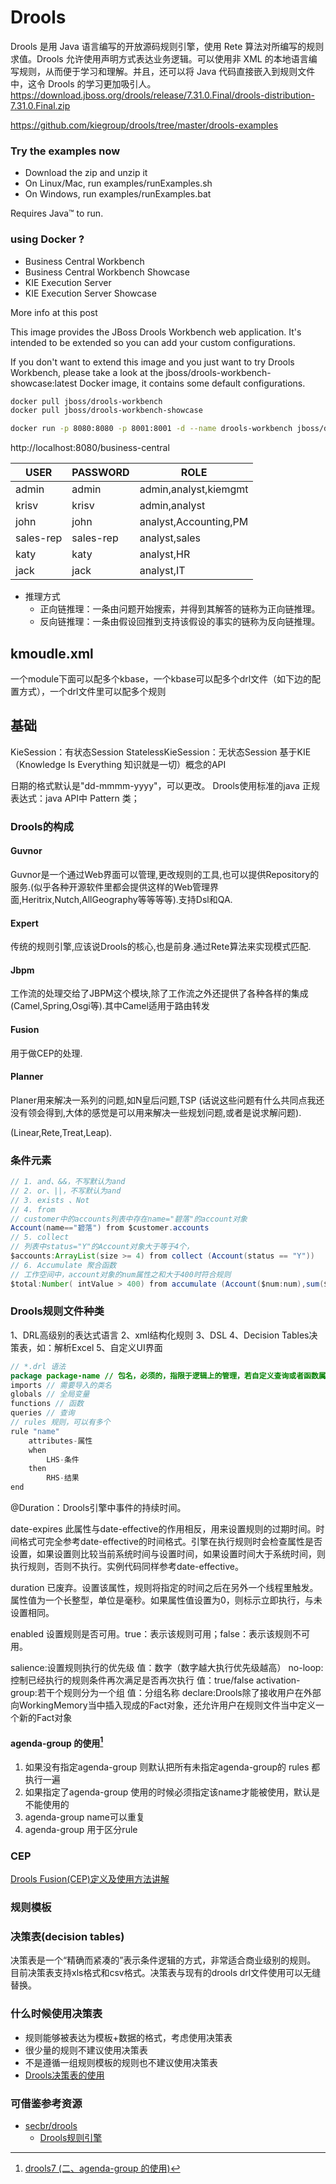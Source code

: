 #  Drools
<!-- @author DHJT 2019-12-27 -->
Drools 是用 Java 语言编写的开放源码规则引擎，使用 Rete 算法对所编写的规则求值。Drools 允许使用声明方式表达业务逻辑。可以使用非 XML 的本地语言编写规则，从而便于学习和理解。并且，还可以将 Java 代码直接嵌入到规则文件中，这令 Drools 的学习更加吸引人。
https://download.jboss.org/drools/release/7.31.0.Final/drools-distribution-7.31.0.Final.zip

https://github.com/kiegroup/drools/tree/master/drools-examples

### Try the examples now
- Download the zip and unzip it
- On Linux/Mac, run examples/runExamples.sh
- On Windows, run examples/runExamples.bat

Requires Java™ to run.

### using Docker ?
- Business Central Workbench
- Business Central Workbench Showcase
- KIE Execution Server
- KIE Execution Server Showcase

More info at this post

This image provides the JBoss Drools Workbench web application. It's intended to be extended so you can add your custom configurations.

If you don't want to extend this image and you just want to try Drools Workbench, please take a look at the jboss/drools-workbench-showcase:latest Docker image, it contains some default configurations.

```sh
docker pull jboss/drools-workbench
docker pull jboss/drools-workbench-showcase

docker run -p 8080:8080 -p 8001:8001 -d --name drools-workbench jboss/drools-workbench-showcase:latest
```
http://localhost:8080/business-central

|    USER   |  PASSWORD |          ROLE         |
|-----------|-----------|-----------------------|
| admin     | admin     | admin,analyst,kiemgmt |
| krisv     | krisv     | admin,analyst         |
| john      | john      | analyst,Accounting,PM |
| sales-rep | sales-rep | analyst,sales         |
| katy      | katy      | analyst,HR            |
| jack      | jack      | analyst,IT            |

- 推理方式
    + 正向链推理：一条由问题开始搜索，并得到其解答的链称为正向链推理。
    + 反向链推理：一条由假设回推到支持该假设的事实的链称为反向链推理。

## kmoudle.xml
一个module下面可以配多个kbase，一个kbase可以配多个drl文件（如下边的配置方式），一个drl文件里可以配多个规则


## 基础
KieSession：有状态Session
StatelessKieSession：无状态Session
基于KIE（Knowledge Is Everything 知识就是一切）概念的API

日期的格式默认是"dd-mmmm-yyyy"，可以更改。
Drools使用标准的java 正规表达式：java API中 Pattern 类；

### Drools的构成

#### Guvnor
Guvnor是一个通过Web界面可以管理,更改规则的工具,也可以提供Repository的服务.(似乎各种开源软件里都会提供这样的Web管理界面,Heritrix,Nutch,AllGeography等等等等).支持Dsl和QA.

#### Expert
传统的规则引擎,应该说Drools的核心,也是前身.通过Rete算法来实现模式匹配.

#### Jbpm
工作流的处理交给了JBPM这个模块,除了工作流之外还提供了各种各样的集成(Camel,Spring,Osgi等).其中Camel适用于路由转发

#### Fusion
用于做CEP的处理.

#### Planner
Planer用来解决一系列的问题,如N皇后问题,TSP
(话说这些问题有什么共同点我还没有领会得到,大体的感觉是可以用来解决一些规划问题,或者是说求解问题).

(Linear,Rete,Treat,Leap).

### 条件元素
```java
// 1. and、&&，不写默认为and
// 2. or、||，不写默认为and
// 3. exists 、Not
// 4. from
// customer中的accounts列表中存在name="碧落"的account对象
Account(name=="碧落") from $customer.accounts
// 5. collect
// 列表中status="Y"的Account对象大于等于4个，
$accounts:ArrayList(size >= 4) from collect (Account(status == "Y"))
// 6. Accumulate 聚合函数
// 工作空间中，account对象的num属性之和大于400时符合规则
$total:Number( intValue > 400) from accumulate (Account($num:num),sum($num))
```

### Drools规则文件种类
1、DRL高级别的表达式语言
2、xml结构化规则
3、DSL
4、Decision Tables决策表，如：解析Excel
5、自定义UI界面

```java
// *.drl 语法
package package-name // 包名，必须的，指限于逻辑上的管理，若自定义查询或者函数属于同一包名，不管物理位置如何，都可以调用
imports // 需要导入的类名
globals // 全局变量
functions // 函数
queries // 查询
// rules 规则，可以有多个
rule "name"
    attributes-属性
    when
        LHS-条件
    then
        RHS-结果
end
```
@Duration：Drools引擎中事件的持续时间。


date-expires
此属性与date-effective的作用相反，用来设置规则的过期时间。时间格式可完全参考date-effective的时间格式。引擎在执行规则时会检查属性是否设置，如果设置则比较当前系统时间与设置时间，如果设置时间大于系统时间，则执行规则，否则不执行。实例代码同样参考date-effective。

duration
已废弃。设置该属性，规则将指定的时间之后在另外一个线程里触发。属性值为一个长整型，单位是毫秒。如果属性值设置为0，则标示立即执行，与未设置相同。

enabled
设置规则是否可用。true：表示该规则可用；false：表示该规则不可用。

salience:设置规则执行的优先级
值：数字（数字越大执行优先级越高）
no-loop:控制已经执行的规则条件再次满足是否再次执行
值：true/false
activation-group:若干个规则分为一个组
值：分组名称
declare:Drools除了接收用户在外部向WorkingMemory当中插入现成的Fact对象，还允许用户在规则文件当中定义一个新的Fact对象

#### agenda-group 的使用[^1]
1. 如果没有指定agenda-group 则默认把所有未指定agenda-group的 rules 都执行一遍
2. 如果指定了agenda-group 使用的时候必须指定该name才能被使用，默认是不能使用的
3. agenda-group name可以重复
4. agenda-group 用于区分rule

### CEP
[Drools Fusion(CEP)定义及使用方法讲解](https://www.jb51.net/article/157770.htm)

### 规则模板

### 决策表(decision tables)
决策表是一个“精确而紧凑的”表示条件逻辑的方式，非常适合商业级别的规则。
目前决策表支持xls格式和csv格式。决策表与现有的drools drl文件使用可以无缝替换。

### 什么时候使用决策表
- 规则能够被表达为模板+数据的格式，考虑使用决策表
- 很少量的规则不建议使用决策表
- 不是遵循一组规则模板的规则也不建议使用决策表
- [Drools决策表的使用](https://blog.csdn.net/wo541075754/article/details/78848178)

### 可借鉴参考资源
- [secbr/drools](https://github.com/secbr/drools)
    + [Drools规则引擎](https://blog.csdn.net/wo541075754/category_9269332.html)

[1]: https://download.jboss.org/drools/release/7.31.0.Final/org.drools.updatesite/ 'Drools 7.31.0.Final Update Site - Nightly Build Update Site'
[2]: https://blog.csdn.net/qq_21383435/article/details/82987288 'drools 7.x 模板的简单使用'
[3]: https://blog.csdn.net/gongxsh00/article/details/79529924 'JBoss Drools如何动态加载并更新规则？'
[4]: https://blog.csdn.net/u013115157/article/details/88119175 'Drools7多线程，高并发测试总结'
[5]: https://blog.csdn.net/lifetragedy/article/details/51143914 'jboss规则引擎KIE Drools 6.3.0 Final 教程(1)'
[6]: https://blog.csdn.net/lifetragedy/article/details/60755213 'jboss规则引擎KIE Drools 6.3.0-高级讲授篇'
[7]: https://blog.csdn.net/qq_21383435/article/details/82907021 'drools 7.x-复杂事件处理入门'


[^1]: [drools7 (二、agenda-group 的使用)](https://www.cnblogs.com/xiaojf/p/8331351.html)